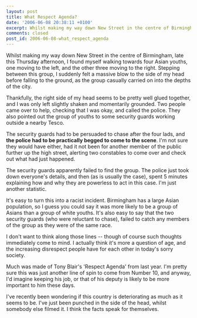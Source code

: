 ```yaml
---
layout: post
title: What Respect Agenda?
date: '2006-06-08 20:38:11 +0100'
excerpt: Whilst making my way down New Street in the centre of Birmingham, late this Thursday afternoon, I became a victim of the vile 'happy slapping' phenomenon.
comments: closed
post_id: 2006-06-08-what_respect_agenda
---
```

Whilst making my way down New Street in the centre of Birmingham, late this Thursday afternoon, I found myself walking towards four Asian youths, one moving to the left, and the other three moving to the right. Stepping between this group, I suddenly felt a massive blow to the side of my head before falling to the ground, as the group casually carried on into the depths of the city.

Thankfully, the right side of my head seems to be pretty well glued together, and I was only left slightly shaken and momentarily grounded. Two people came over to help, checking that I was okay, and called the police. They also pointed out the group of youths to some security guards working outside a nearby Tesco.

The security guards had to be persuaded to chase after the four lads, and **the police had to be practically begged to come to the scene**. I'm not sure they would have either, had it not been for another member of the public further up the high street, alerting two constables to come over and check out what had just happened.

The security guards apparently failed to find the group. The police just took down everyone's details, and then (as is usually the case), spent 5 minutes explaining how and why they are powerless to act in this case. I'm just another statistic.

It's easy to turn this into a racist incident. Birmingham has a large Asian population, so I guess you could say it was more likely to be a group of Asians than a group of white youths. It's also easy to say that the two security guards (who were reluctant to chase), failed to catch any members of the group as they were of the same race.

I don't want to think along those lines -- though of course such thoughts immediately come to mind. I actually think it's more a question of age, and the increasing disrespect people have for each other in today's sorry society.

Much was made of Tony Blair's 'Respect Agenda' from last year. I'm pretty sure this was just another line of spin to come from Number 10, and anyway, I'd imagine keeping his job, or that of his deputy is likely to be more important to him these days.

I've recently been wondering if this country is deteriorating as much as it seems to be. I've just been punched in the side of the head, whilst somebody else filmed it. I think the facts speak for themselves.